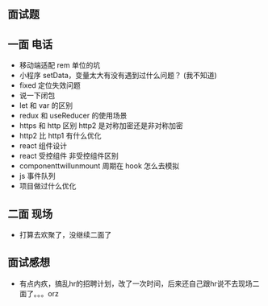 ## 面试题

## 一面 电话

- 移动端适配 rem 单位的坑
- 小程序 setData，变量太大有没有遇到过什么问题？ (我不知道)
- fixed 定位失效问题
- 说一下闭包
- let 和 var 的区别
- redux 和 useReducer 的使用场景
- https 和 http 区别 http2 是对称加密还是非对称加密
- http2 比 http1 有什么优化
- react 组件设计
- react 受控组件 非受控组件区别
- componenttwillunmount 周期在 hook 怎么去模拟
- js 事件队列
- 项目做过什么优化

## 二面 现场
- 打算去欢聚了，没继续二面了

## 面试感想
- 有点内疚，搞乱hr的招聘计划，改了一次时间，后来还自己跟hr说不去现场二面了。。。orz
